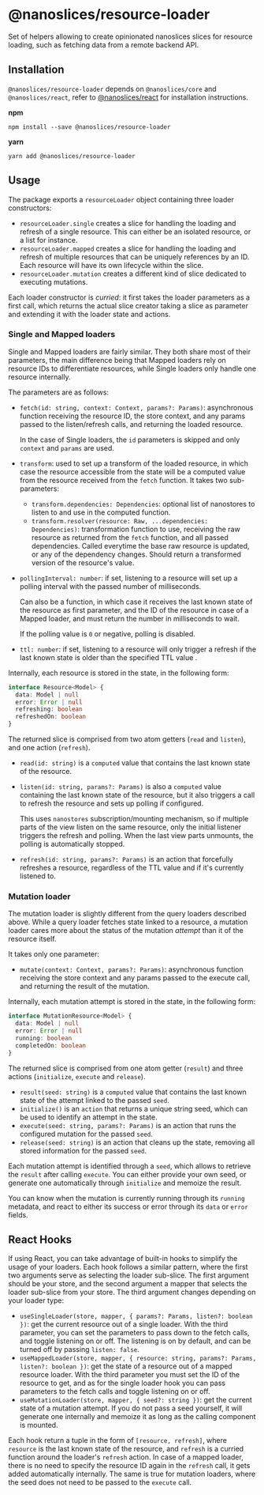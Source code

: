 # @nanoslices/resource-loader

Set of helpers allowing to create opinionated nanoslices slices for resource loading, such as fetching data from a 
remote backend API.

## Installation

`@nanoslices/resource-loader` depends on `@nanoslices/core` and `@nanoslices/react`, refer to [@nanoslices/react](https://npmjs.com/package/@nanoslices/core)
for installation instructions.

**npm**

```
npm install --save @nanoslices/resource-loader
```

**yarn**

```
yarn add @nanoslices/resource-loader
```

## Usage

The package exports a `resourceLoader` object containing three loader constructors:

- `resourceLoader.single` creates a slice for handling the loading and refresh of a single resource. This can either
  be an isolated resource, or a list for instance.
- `resourceLoader.mapped` creates a slice for handling the loading and refresh of multiple resources that can be
  uniquely references by an ID. Each resource will have its own lifecycle within the slice.
- `resourceLoader.mutation` creates a different kind of slice dedicated to executing mutations.

Each loader constructor is _curried_: it first takes the loader parameters as a first call, which returns the actual
slice creator taking a slice as parameter and extending it with the loader state and actions.

### Single and Mapped loaders

Single and Mapped loaders are fairly similar. They both share most of their parameters, the main difference being that
Mapped loaders rely on resource IDs to differentiate resources, while Single loaders only handle one resource internally.

The parameters are as follows:

- `fetch(id: string, context: Context, params?: Params)`: asynchronous function receiving the resource ID, the store context,
  and any params passed to the listen/refresh calls, and returning the loaded resource.

  In the case of Single loaders, the `id` parameters is skipped and only `context` and `params` are used.
- `transform`: used to set up a transform of the loaded resource, in which case the resource accessible from the state will
  be a computed value from the resource received from the `fetch` function. It takes two sub-parameters:
  - `transform.dependencies: Dependencies`: optional list of nanostores to listen to and use in the computed function.
  - `transform.resolver(resource: Raw, ...dependencies: Dependencies)`: transformation function to use, receiving
    the raw resource as returned from the `fetch` function, and all passed dependencies. 
    Called everytime the base raw resource is updated, or any of the dependency changes.
    Should return a transformed version of the resource's value.
- `pollingInterval: number`: if set, listening to a resource will set up a polling interval with the passed number of milliseconds.

  Can also be a function, in which case it receives the last known state of the resource as first parameter, and the ID of the
  resource in case of a Mapped loader, and must return the number in milliseconds to wait. 

  If the polling value is `0` or negative, polling is disabled.
- `ttl: number`: if set, listening to a resource will only trigger a refresh if the last known state is older than the specified TTL value .

Internally, each resource is stored in the state, in the following form:

```ts
interface Resource<Model> {
  data: Model | null
  error: Error | null
  refreshing: boolean
  refreshedOn: boolean
}
```

The returned slice is comprised from two atom getters (`read` and `listen`), and one action (`refresh`).

- `read(id: string)` is a `computed` value that contains the last known state of the resource.
- `listen(id: string, params?: Params)` is also a `computed` value containing the last known state of the resource, but
  it also triggers a call to refresh the resource and sets up polling if configured.
  
  This uses `nanostores` subscription/mounting mechanism, so if multiple parts of the view listen on the same resource, only
  the initial listener triggers the refresh and polling. When the last view parts unmounts, the polling is automatically stopped.
- `refresh(id: string, params?: Params)` is an action that forcefully refreshes a resource, regardless of the TTL value and if
  it's currently listened to.

### Mutation loader

The mutation loader is slightly different from the query loaders described above. While a query loader fetches state
linked to a resource, a mutation loader cares more about the status of the mutation _attempt_ than it of the resource
itself.

It takes only one parameter:

- `mutate(context: Context, params?: Params)`: asynchronous function receiving the store context
  and any params passed to the execute call, and returning the result of the mutation.

Internally, each mutation attempt is stored in the state, in the following form:

```ts
interface MutationResource<Model> {
  data: Model | null
  error: Error | null
  running: boolean
  completedOn: boolean
}
```

The returned slice is comprised from one atom getter (`result`) and three actions (`initialize`, `execute` and `release`).

- `result(seed: string)` is a `computed` value that contains the last known state of the attempt linked to the passed `seed`.
- `initialize()` is an `action` that returns a unique string seed, which can be used to identify an attempt in the state.
- `execute(seed: string, params?: Params)` is an action that runs the configured mutation for the passed `seed`.
- `release(seed: string)` is an action that cleans up the state, removing all stored information for the passed `seed`.

Each mutation attempt is identified through a `seed`, which allows to retrieve the `result` after calling `execute`. You
can either provide your own seed, or generate one automatically through `initialize` and memoize the result.

You can know when the mutation is currently running through its `running` metadata, and react to either its success or error
through its `data` or `error` fields.

## React Hooks

If using React, you can take advantage of built-in hooks to simplify the usage of your loaders. Each hook follows a similar pattern,
where the first two arguments serve as selecting the loader sub-slice. The first argument should be your store, and the second
argument a mapper that selects the loader sub-slice from your store. The third argument changes depending on your loader type:

- `useSingleLoader(store, mapper, { params?: Params, listen?: boolean })`: get the current resource out of a single loader.
  With the third parameter, you can set the parameters to pass down to the fetch calls, and toggle listening on or off. The
  listening is on by default, and can be turned off by passing `listen: false`.
- `useMappedLoader(store, mapper, { resource: string, params?: Params, listen?: boolean })`: get the state of a resource
  out of a mapped resource loader. With the third parameter you must set the ID of the resource to get, and as for the single
  loader hook you can pass parameters to the fetch calls and toggle listening on or off.
- `useMutationLoader(store, mapper, { seed?: string })`: get the current state of a mutation attempt. If you do not pass
  a seed yourself, it will generate one internally and memoize it as long as the calling component is mounted.

Each hook return a tuple in the form of `[resource, refresh]`, where `resource` is the last known state of the resource,
and `refresh` is a curried function around the loader's `refresh` action. In case of a mapped loader, there is no need
to specify the resource ID again in the `refresh` call, it gets added automatically internally. The same is true for
mutation loaders, where the seed does not need to be passed to the `execute` call.
